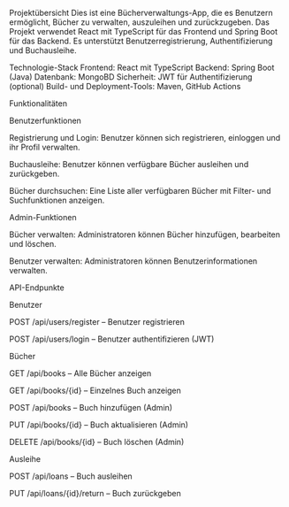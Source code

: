 Projektübersicht
Dies ist eine Bücherverwaltungs-App, die es Benutzern ermöglicht, Bücher zu verwalten, auszuleihen und zurückzugeben.
Das Projekt verwendet React mit TypeScript für das Frontend und Spring Boot für das Backend.
Es unterstützt Benutzerregistrierung, Authentifizierung und Buchausleihe.

Technologie-Stack
Frontend: React mit TypeScript
Backend: Spring Boot (Java)
Datenbank: MongoBD
Sicherheit: JWT für Authentifizierung (optional)
Build- und Deployment-Tools: Maven, GitHub Actions

Funktionalitäten

Benutzerfunktionen

Registrierung und Login: Benutzer können sich registrieren, einloggen und ihr Profil verwalten.

Buchausleihe: Benutzer können verfügbare Bücher ausleihen und zurückgeben.

Bücher durchsuchen: Eine Liste aller verfügbaren Bücher mit Filter- und Suchfunktionen anzeigen.

Admin-Funktionen

Bücher verwalten: Administratoren können Bücher hinzufügen, bearbeiten und löschen.

Benutzer verwalten: Administratoren können Benutzerinformationen verwalten.

API-Endpunkte

Benutzer

POST /api/users/register – Benutzer registrieren

POST /api/users/login – Benutzer authentifizieren (JWT)

Bücher

GET /api/books – Alle Bücher anzeigen

GET /api/books/{id} – Einzelnes Buch anzeigen

POST /api/books – Buch hinzufügen (Admin)

PUT /api/books/{id} – Buch aktualisieren (Admin)

DELETE /api/books/{id} – Buch löschen (Admin)

Ausleihe

POST /api/loans – Buch ausleihen

PUT /api/loans/{id}/return – Buch zurückgeben